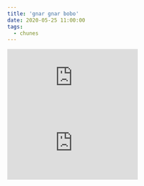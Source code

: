 ```yaml
---
title: 'gnar gnar bobo'
date: 2020-05-25 11:00:00
tags:
  - chunes
---
```

<div class='video-player'><iframe src='https://www.youtube.com/embed/MKh7uWNCTKY' frameborder='0' allowfullscreen></iframe></div>
<div class='video-player'><iframe src='https://www.youtube.com/embed/St41sJ81lcg' frameborder='0' allowfullscreen></iframe></div>